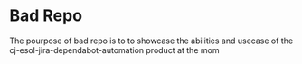 # Bad Repo

The pourpose of bad repo is to to showcase the abilities and usecase of the cj-esol-jira-dependabot-automation product at the mom
